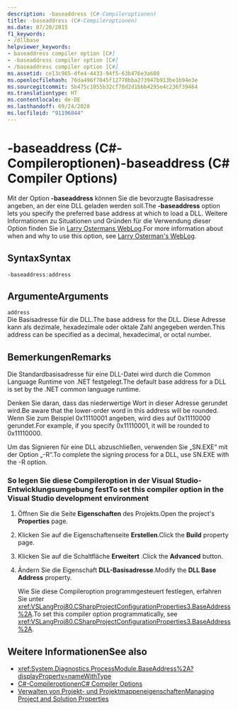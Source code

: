 ```yaml
---
description: -baseaddress (C#-Compileroptionen)
title: -baseaddress (C#-Compileroptionen)
ms.date: 07/20/2015
f1_keywords:
- /dllbase
helpviewer_keywords:
- baseaddress compiler option [C#]
- -baseaddress compiler option [C#]
- /baseaddress compiler option [C#]
ms.assetid: ce13c965-dfe4-4433-94f5-63b476e3a608
ms.openlocfilehash: 76da496f7045f12778bba273947b913be1b94e3e
ms.sourcegitcommit: 5b475c1855b32cf78d2d1bbb4295e4c236f39464
ms.translationtype: HT
ms.contentlocale: de-DE
ms.lasthandoff: 09/24/2020
ms.locfileid: "91196844"
---
```

# <a name="-baseaddress-c-compiler-options"></a><span data-ttu-id="f76e6-103">-baseaddress (C#-Compileroptionen)</span><span class="sxs-lookup"><span data-stu-id="f76e6-103">-baseaddress (C# Compiler Options)</span></span>

<span data-ttu-id="f76e6-104">Mit der Option **-baseaddress** können Sie die bevorzugte Basisadresse angeben, an der eine DLL geladen werden soll.</span><span class="sxs-lookup"><span data-stu-id="f76e6-104">The **-baseaddress** option lets you specify the preferred base address at which to load a DLL.</span></span> <span data-ttu-id="f76e6-105">Weitere Informationen zu Situationen und Gründen für die Verwendung dieser Option finden Sie in [Larry Ostermans WebLog](/archive/blogs/larryosterman/why-should-i-even-bother-to-use-dlls-in-my-system).</span><span class="sxs-lookup"><span data-stu-id="f76e6-105">For more information about when and why to use this option, see [Larry Osterman's WebLog](/archive/blogs/larryosterman/why-should-i-even-bother-to-use-dlls-in-my-system).</span></span>  
  
## <a name="syntax"></a><span data-ttu-id="f76e6-106">Syntax</span><span class="sxs-lookup"><span data-stu-id="f76e6-106">Syntax</span></span>  
  
```console  
-baseaddress:address  
```  
  
## <a name="arguments"></a><span data-ttu-id="f76e6-107">Argumente</span><span class="sxs-lookup"><span data-stu-id="f76e6-107">Arguments</span></span>  

 `address`  
 <span data-ttu-id="f76e6-108">Die Basisadresse für die DLL.</span><span class="sxs-lookup"><span data-stu-id="f76e6-108">The base address for the DLL.</span></span> <span data-ttu-id="f76e6-109">Diese Adresse kann als dezimale, hexadezimale oder oktale Zahl angegeben werden.</span><span class="sxs-lookup"><span data-stu-id="f76e6-109">This address can be specified as a decimal, hexadecimal, or octal number.</span></span>  
  
## <a name="remarks"></a><span data-ttu-id="f76e6-110">Bemerkungen</span><span class="sxs-lookup"><span data-stu-id="f76e6-110">Remarks</span></span>  

 <span data-ttu-id="f76e6-111">Die Standardbasisadresse für eine DLL-Datei wird durch die Common Language Runtime von .NET festgelegt.</span><span class="sxs-lookup"><span data-stu-id="f76e6-111">The default base address for a DLL is set by the .NET common language runtime.</span></span>  
  
 <span data-ttu-id="f76e6-112">Denken Sie daran, dass das niederwertige Wort in dieser Adresse gerundet wird.</span><span class="sxs-lookup"><span data-stu-id="f76e6-112">Be aware that the lower-order word in this address will be rounded.</span></span> <span data-ttu-id="f76e6-113">Wenn Sie zum Beispiel 0x11110001 angeben, wird dies auf 0x11110000 gerundet.</span><span class="sxs-lookup"><span data-stu-id="f76e6-113">For example, if you specify 0x11110001, it will be rounded to 0x11110000.</span></span>  
  
 <span data-ttu-id="f76e6-114">Um das Signieren für eine DLL abzuschließen, verwenden Sie „SN.EXE“ mit der Option „-R“.</span><span class="sxs-lookup"><span data-stu-id="f76e6-114">To complete the signing process for a DLL, use SN.EXE with the -R option.</span></span>  
  
### <a name="to-set-this-compiler-option-in-the-visual-studio-development-environment"></a><span data-ttu-id="f76e6-115">So legen Sie diese Compileroption in der Visual Studio-Entwicklungsumgebung fest</span><span class="sxs-lookup"><span data-stu-id="f76e6-115">To set this compiler option in the Visual Studio development environment</span></span>  
  
1. <span data-ttu-id="f76e6-116">Öffnen Sie die Seite **Eigenschaften** des Projekts.</span><span class="sxs-lookup"><span data-stu-id="f76e6-116">Open the project's **Properties** page.</span></span>  
  
2. <span data-ttu-id="f76e6-117">Klicken Sie auf die Eigenschaftenseite **Erstellen**.</span><span class="sxs-lookup"><span data-stu-id="f76e6-117">Click the **Build** property page.</span></span>  
  
3. <span data-ttu-id="f76e6-118">Klicken Sie auf die Schaltfläche **Erweitert** .</span><span class="sxs-lookup"><span data-stu-id="f76e6-118">Click the **Advanced** button.</span></span>  
  
4. <span data-ttu-id="f76e6-119">Ändern Sie die Eigenschaft **DLL-Basisadresse**.</span><span class="sxs-lookup"><span data-stu-id="f76e6-119">Modify the **DLL Base Address** property.</span></span>  
  
     <span data-ttu-id="f76e6-120">Wie Sie diese Compileroption programmgesteuert festlegen, erfahren Sie unter <xref:VSLangProj80.CSharpProjectConfigurationProperties3.BaseAddress%2A>.</span><span class="sxs-lookup"><span data-stu-id="f76e6-120">To set this compiler option programmatically, see <xref:VSLangProj80.CSharpProjectConfigurationProperties3.BaseAddress%2A>.</span></span>  
  
## <a name="see-also"></a><span data-ttu-id="f76e6-121">Weitere Informationen</span><span class="sxs-lookup"><span data-stu-id="f76e6-121">See also</span></span>

- <xref:System.Diagnostics.ProcessModule.BaseAddress%2A?displayProperty=nameWithType>
- [<span data-ttu-id="f76e6-122">C#-Compileroptionen</span><span class="sxs-lookup"><span data-stu-id="f76e6-122">C# Compiler Options</span></span>](./index.md)
- [<span data-ttu-id="f76e6-123">Verwalten von Projekt- und Projektmappeneigenschaften</span><span class="sxs-lookup"><span data-stu-id="f76e6-123">Managing Project and Solution Properties</span></span>](/visualstudio/ide/managing-project-and-solution-properties)

